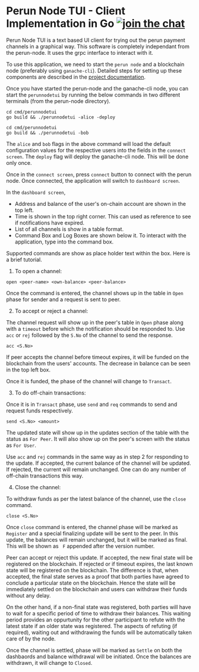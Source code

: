# Perun Node TUI - Client Implementation in Go [![join the chat][rocketchat-image]][rocketchat-url]

[rocketchat-url]: https://chat.hyperledger.org/channel/perun
[rocketchat-image]: https://open.rocket.chat/images/join-chat.svg

Perun Node TUI is a text based UI client for trying out the perun payment
channels in a graphical way. This software is completely independant from the
perun-node. It uses the grpc interface to interact with it.

To use this application, we need to start the `perun node` and a blockchain
node (preferably using `ganache-cli`). Detailed steps for setting up these
components are described in the
[project documentation](https://labs.hyperledger.org/perun-doc/node/user_guide.html#getting-started).

Once you have started the perun-node and the ganache-cli node, you can start
the `perunnodetui` by running the below commands in two different terminals
(from the perun-node directory).


```
cd cmd/perunnodetui
go build && ./perunnodetui -alice -deploy
```

```
cd cmd/perunnodetui
go build && ./perunnodetui -bob
```

The `alice` and `bob` flags in the above command will load the default
configuration values for the respective users into the fields in the `connect
screen`. The `deploy` flag will deploy the ganache-cli node. This will be done
only once.

Once in the `connect screen`, press `connect` button to connect with the perun
node. Once connected, the application will switch to `dashboard screen`.

In the `dashboard screen`,

- Address and balance of the user's on-chain account are shown in the top left.
- Time is shown in the top right corner. This can used as reference to see if
  notifications have expired.
- List of all channels is show in a table format.
- Command Box and Log Boxes are shown below it. To interact with the
  application, type into the command box.

 Supported commands are show as place holder text within the box. Here is a brief tutorial.

1. To open a channel:

```
open <peer-name> <own-balance> <peer-balance> 
```

Once the command is entered, the channel shows up in the table in `Open` phase
for sender and a request is sent to peer.

2. To accept or reject a channel:

The channel request will show up in the peer's table in `Open` phase along with
a `timeout` before which the notification should be responded to. Use `acc` or
`rej` followed by the `S.No` of the channel to send the response.

```
acc <S.No>
```

If peer accepts the channel before timeout expires, it will be funded on the
blockchain from the users' accounts. The decrease in balance can be seen in the
top left box.

Once it is funded, the phase of the channel will change to `Transact`.

3. To do off-chain transactions:

Once it is in `Transact` phase, use `send` and `req` commands to send and
request funds respectively.

```
send <S.No> <amount>
```

The updated state will show up in the updates section of the table with the
status as `For Peer`. It will also show up on the peer's screen with the status
as `For User`.

Use `acc` and `rej` commands in the same way as in step 2 for responding to the
update. If accepted, the current balance of the channel will be updated. If
rejected, the current will remain unchanged. One can do any number of off-chain
transactions this way.

4. Close the channel:

To withdraw funds as per the latest balance of the channel, use the `close`
command.

```
close <S.No>
```

Once `close` command is entered, the channel phase will be marked as `Register`
and a special finalizing update will be sent to the peer. In this update, the
balances will remain unchanged, but it will be marked as final. This will be
shown as ` F` appended after the version number.

Peer can accept or reject this update. If accepted, the new final state will be
registered on the blockchain.  If rejected or if timeout expires, the last
known state will be registered on the blockchain. The difference is that, when
accepted, the final state serves as a proof that both parties have agreed to
conclude a particular state on the blockchain. Hence the state will be
immediately settled on the blockchain and users can withdraw their funds
without any delay.

On the other hand, if a non-final state was registered, both parties will have
to wait for a specific period of time to withdraw their balances. This waiting
period provides an oppurtunity for the other participant to refute with the
latest state if an older state was registered. The aspects of refuting (if
required), waiting out and withdrawing the funds will be automatically taken
care of by the node.

Once the channel is settled, phase will be marked as `Settle` on both the
dashbaords and balance withdrawal will be initiated. Once the balances are
withdrawn, it will change to `Closed`.
